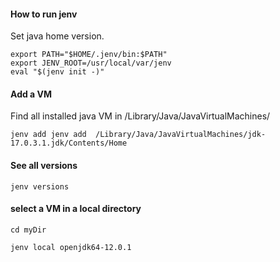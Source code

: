 #### How to run jenv 

Set java home  version.

```
export PATH="$HOME/.jenv/bin:$PATH"
export JENV_ROOT=/usr/local/var/jenv
eval "$(jenv init -)"
```


#### Add a VM 
Find all installed java VM in /Library/Java/JavaVirtualMachines/

```
jenv add jenv add  /Library/Java/JavaVirtualMachines/jdk-17.0.3.1.jdk/Contents/Home 
```


#### See all versions

```
jenv versions
```

#### select a VM in a local directory
```
cd myDir

jenv local openjdk64-12.0.1
```
